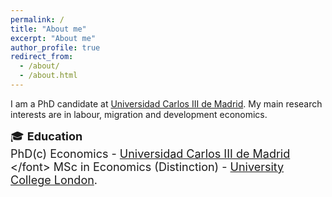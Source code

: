 ```yaml
---
permalink: /
title: "About me"
excerpt: "About me"
author_profile: true
redirect_from: 
  - /about/
  - /about.html
---
```

I am a PhD candidate at [Universidad Carlos III de Madrid](https://economics.uc3m.es). 
My main research interests are in labour, migration and development economics.  

<font size="4"> 🎓 **Education** </font> \
<font size="4"> PhD(c) Economics - [Universidad Carlos III de Madrid](https://economics.uc3m.es) \</font> 
<font size="4"> MSc in Economics (Distinction) - [University College London](https://www.ucl.ac.uk/economics/ucl-department-economics). </font>  


